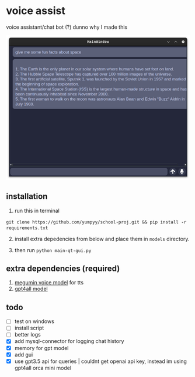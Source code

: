 # voice assist
voice assistant/chat bot (?) dunno why I made this

![gui-preview](./gui-preview.png)

## installation
1. run this in terminal
```
git clone https://github.com/yumpyy/school-proj.git && pip install -r requirements.txt
```

2. install extra depedencies from below and place them in `models` directory.

3. then run `python main-qt-gui.py`

## extra dependencies (required)
1. [megumin voice model](https://huggingface.co/DogeLord/megumin/tree/main) for tts
2. [gpt4all model](https://huggingface.co/TheBloke/orca_mini_3B-GGML/resolve/main/orca-mini-3b.ggmlv3.q4_0.bin)

## todo
- [ ] test on windows
- [ ] install script
- [ ] better logs 
- [x] add mysql-connector for logging chat history
- [x] memory for gpt model
- [x] add gui
- [x] use gpt3.5 api for queries
    | couldnt get openai api key, instead im using gpt4all orca mini model
